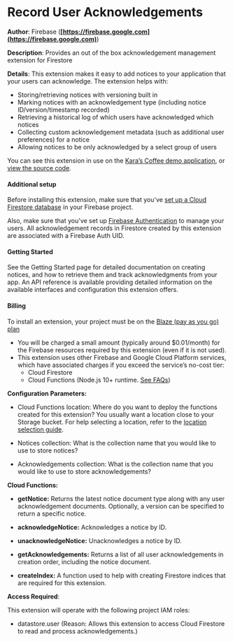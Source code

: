 # Record User Acknowledgements

**Author**: Firebase (**[https://firebase.google.com](https://firebase.google.com)**)

**Description**: Provides an out of the box acknowledgement management extension for Firestore

**Details**: This extension makes it easy to add notices to your application that your users can acknowledge. The extension helps with:

- Storing/retrieving notices with versioning built in
- Marking notices with an acknowledgement type (including notice ID/version/timestamp recorded)
- Retrieving a historical log of which users have acknowledged which notices
- Collecting custom acknowledgement metadata (such as additional user preferences) for a notice
- Allowing notices to be only acknowledged by a select group of users

You can see this extension in use on the [Kara’s Coffee demo application](https://karas-coffee.web.app/), or [view the source code](https://github.com/FirebaseExtended/karas-coffee).

#### Additional setup

Before installing this extension, make sure that you've [set up a Cloud Firestore database](https://firebase.google.com/docs/firestore/quickstart) in your Firebase project.

Also, make sure that you've set up [Firebase Authentication](https://firebase.google.com/docs/auth) to manage your users. All acknowledgement records in Firestore created by this extension are associated with a Firebase Auth UID.

#### Getting Started

See the Getting Started page for detailed documentation on creating notices, and how to retrieve them and track acknowledgments from your app. An API reference is available providing detailed information on the available interfaces and configuration this extension offers.

#### Billing

To install an extension, your project must be on the [Blaze (pay as you go) plan](https://firebase.google.com/pricing)

- You will be charged a small amount (typically around $0.01/month) for the Firebase resources required by this extension (even if it is not used).
- This extension uses other Firebase and Google Cloud Platform services, which have associated charges if you exceed the service’s no-cost tier:
  - Cloud Firestore
  - Cloud Functions (Node.js 10+ runtime. [See FAQs](https://firebase.google.com/support/faq#extensions-pricing))

**Configuration Parameters:**

- Cloud Functions location: Where do you want to deploy the functions created for this extension? You usually want a location close to your Storage bucket. For help selecting a location, refer to the [location selection guide](https://firebase.google.com/docs/functions/locations).

- Notices collection: What is the collection name that you would like to use to store notices?

- Acknowledgements collection: What is the collection name that you would like to use to store acknowledgements?

**Cloud Functions:**

- **getNotice:** Returns the latest notice document type along with any user acknowledgement documents. Optionally, a version can be specified to return a specific notice.

- **acknowledgeNotice:** Acknowledges a notice by ID.

- **unacknowledgeNotice:** Unacknowledges a notice by ID.

- **getAcknowledgements:** Returns a list of all user acknowledgements in creation order, including the notice document.

- **createIndex:** A function used to help with creating Firestore indices that are required for this extension.

**Access Required**:

This extension will operate with the following project IAM roles:

- datastore.user (Reason: Allows this extension to access Cloud Firestore to read and process acknowledgements.)

